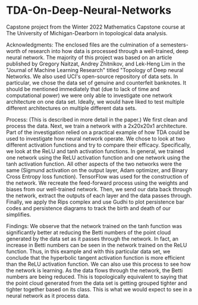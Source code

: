 # TDA-On-Deep-Neural-Networks

Capstone project from the Winter 2022 Mathematics Capstone course at The University of Michigan-Dearborn in topological data analysis. 

Acknowledgments:
The enclosed files are the culmination of a semesters-worth of research into how data is processed through a well-trained, deep neural network. 
The majority of this project was based on an article published by Gregory Naitzat, Andrey Zhitnikov, and Lek-Heng Lim in the "Journal of Machine 
Learning Research" titled "Topology of Deep neural Networks. We also used UCI's open-source repository of data sets. In particular, we chose the 
data set of genuine and counterfeit banknotes. It should be mentioned immediately that (due to lack of time and computational power) we were only 
able to investigate one network architecture on one data set. Ideally, we would have liked to test multiple different architectures on multiple 
different data sets. 

Process: (This is described in more detail in the paper.)
We first clean and process the data. Next, we train a network with a 2x20x20x1 architecture. Part of the investigation relied on a practical example of
how TDA could be used to investigate how neural network operate. We chose to look at two different activation functions and try to compare their efficacy. 
Specifically, we look at the ReLU and tanh activation functions. In general, we trained one network using the ReLU activation function and one network 
using the tanh activation function. All other aspects of the two networks were the same (Sigmund activation on the output layer, Adam optimizer, and 
Binary Cross Entropy loss function). TensorFlow was used for the construction of the network. We recreate the feed-forward process using the weights
and biases from our well-trained network. Then, we send our data back through the network, extract the outputs of each layer and the data passes through. 
Finally, we apply the Rips complex and use Gudhi to plot persistence bar codes and persistence diagrams to track the birth and death of our simplifies. 

Findings:
We observe that the network trained on the tanh function was significantly better at reducing the Betti numbers of the point cloud generated by the data
set as it passes through the network. In fact, an increase in Betti numbers can be seen in the network trained on the ReLU function. Thus, in this example
and with this particular data set, we conclude that the hyperbolic tangent activation function is more efficient than the ReLU activation function. We can 
also use this process to see how the network is learning. As the data flows through the network, the Betti numbers are being reduced. This is topologically
equivalent to saying that the point cloud generated from the data set is getting grouped tighter and tighter together based on its class. This is what we
would expect to see in a neural network as it process data.
